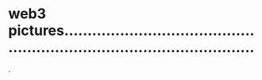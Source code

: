 # web3 pictures..............................................................................................
.
